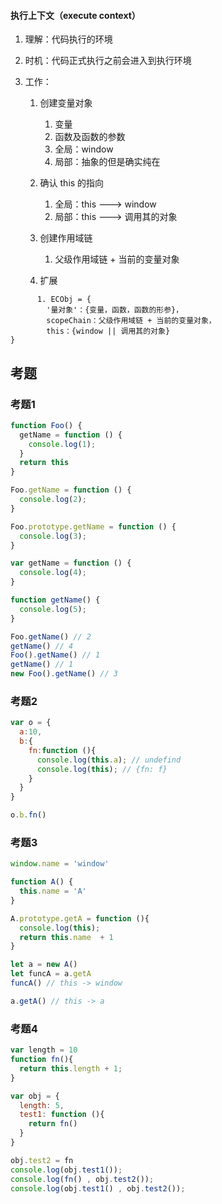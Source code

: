 #### 执行上下文（execute context）

1. 理解：代码执行的环境
2. 时机：代码正式执行之前会进入到执行环境

3. 工作：

   1. 创建变量对象

      1. 变量
      2. 函数及函数的参数
      3. 全局：window
      4. 局部：抽象的但是确实纯在

   2. 确认 this 的指向

      1. 全局：this ---> window
      2. 局部：this ---> 调用其的对象

   3. 创建作用域链

      1. 父级作用域链 + 当前的变量对象

   4. 扩展
```
      1. ECObj = {
        '量对象'：{变量，函数，函数的形参}，
        scopeChain：父级作用域链 + 当前的变量对象，
        this：{window || 调用其的对象}
}
```


## 考题
### 考题1
```js
function Foo() {
  getName = function () {
    console.log(1);
  }
  return this
}

Foo.getName = function () {
  console.log(2);
}

Foo.prototype.getName = function () {
  console.log(3);
}

var getName = function () {
  console.log(4);
}

function getName() {
  console.log(5);
}

Foo.getName() // 2
getName() // 4
Foo().getName() // 1
getName() // 1
new Foo().getName() // 3

```

### 考题2
```js
var o = {
  a:10,
  b:{
    fn:function (){
      console.log(this.a); // undefind
      console.log(this); // {fn: f}
    }
  }
}

o.b.fn()
```

### 考题3
```js
window.name = 'window'

function A() {
  this.name = 'A'
}

A.prototype.getA = function (){
  console.log(this);
  return this.name  + 1
}

let a = new A()
let funcA = a.getA
funcA() // this -> window

a.getA() // this -> a
```

### 考题4
```js
var length = 10
function fn(){
  return this.length + 1;
}

var obj = {
  length: 5,
  test1: function (){
    return fn()
  }
}

obj.test2 = fn
console.log(obj.test1());
console.log(fn() , obj.test2());
console.log(obj.test1() , obj.test2());
```


